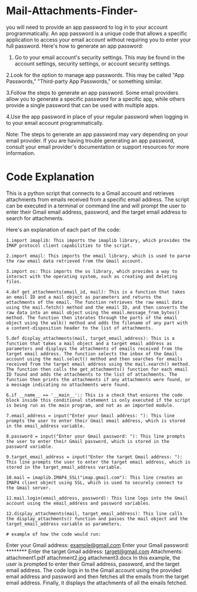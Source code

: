 # Mail-Attachments-Finder-
you will need to provide an app password to log in to your account programmatically. 
 An app password is a unique code that allows a specific application to access your email account without requiring you to enter your full password. Here's how to generate an app password:

  1. Go to your email account's security settings. This may be found in the account settings, security settings, or account security settings.

   2.Look for the option to manage app passwords. This may be called "App Passwords," "Third-party App Passwords," or something similar.

   3.Follow the steps to generate an app password. Some email providers allow you to generate a specific password for a specific app, while others provide a single password that can be used with multiple apps.

   4.Use the app password in place of your regular password when logging in to your email account programmatically.

Note: The steps to generate an app password may vary depending on your email provider. If you are having trouble generating an app password, consult your email provider's documentation or support resources for more information.

# Code Explanation
  
  This is a python script that connects to a Gmail account and retrieves attachments from emails received from a specific email address. The script can be executed in a terminal or command line and will prompt the user to enter their Gmail email address, password, and the target email address to search for attachments.

Here's an explanation of each part of the code:

    1.import imaplib: This imports the imaplib library, which provides the IMAP protocol client capabilities to the script.

    2.import email: This imports the email library, which is used to parse the raw email data retrieved from the Gmail account.

    3.import os: This imports the os library, which provides a way to interact with the operating system, such as creating and deleting files.

    4.def get_attachments(email_id, mail): This is a function that takes an email ID and a mail object as parameters and returns the attachments of the email. The function retrieves the raw email data using the mail.fetch() method and the email ID, and then converts the raw data into an email object using the email.message_from_bytes() method. The function then iterates through the parts of the email object using the walk() method and adds the filename of any part with a content-disposition header to the list of attachments.

    5.def display_attachments(mail, target_email_address): This is a function that takes a mail object and a target email address as parameters and displays the attachments of emails received from the target email address. The function selects the inbox of the Gmail account using the mail.select() method and then searches for emails received from the target email address using the mail.search() method. The function then calls the get_attachments() function for each email ID found and adds the attachments to the list of attachments. The function then prints the attachments if any attachments were found, or a message indicating no attachments were found.

    6.if __name__ == '__main__':: This is a check that ensures the code block inside this conditional statement is only executed if the script is being run as the main program, and not as an imported module.

    7.email_address = input("Enter your Gmail address: "): This line prompts the user to enter their Gmail email address, which is stored in the email_address variable.

    8.password = input("Enter your Gmail password: "): This line prompts the user to enter their Gmail password, which is stored in the password variable.

    9.target_email_address = input("Enter the target Gmail address: "): This line prompts the user to enter the target email address, which is stored in the target_email_address variable.

    10.mail = imaplib.IMAP4_SSL("imap.gmail.com"): This line creates an IMAP4 client object using SSL, which is used to securely connect to the Gmail server.

    11.mail.login(email_address, password): This line logs into the Gmail account using the email_address and password variables.

    12.display_attachments(mail, target_email_address): This line calls the display_attachments() function and passes the mail object and the target_email_address variable as parameters.
    
    # example of how the code would run:
    
   Enter your Gmail address: example@gmail.com
   Enter your Gmail password: ********
   Enter the target Gmail address: target@gmail.com
   Attachments:
   attachment1.pdf
   attachment2.jpg
   attachment3.docx
      In this example, the user is prompted to enter their Gmail address, password, and the target email address. The code logs in to the Gmail account using the provided email address and password and then fetches all the emails from the target email address. Finally, it displays the attachments of all the emails fetched.
    
    
    
    
    
    
    
    
